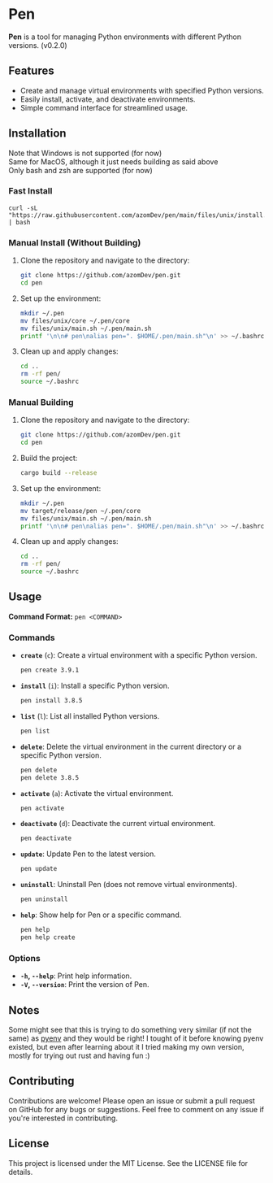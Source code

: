 # Pen

**Pen** is a tool for managing Python environments with different Python versions. (v0.2.0)

## Features

- Create and manage virtual environments with specified Python versions.
- Easily install, activate, and deactivate environments.
- Simple command interface for streamlined usage.

## Installation
Note that Windows is not supported (for now)\
Same for MacOS, although it just needs building as said above\
Only bash and zsh are supported (for now)

### Fast Install

```
curl -sL "https://raw.githubusercontent.com/azomDev/pen/main/files/unix/install.sh" | bash
```

### Manual Install (Without Building)

1. Clone the repository and navigate to the directory:
    ```bash
    git clone https://github.com/azomDev/pen.git
    cd pen
    ```

2. Set up the environment:
    ```bash
    mkdir ~/.pen
    mv files/unix/core ~/.pen/core
    mv files/unix/main.sh ~/.pen/main.sh
    printf '\n\n# pen\nalias pen=". $HOME/.pen/main.sh"\n' >> ~/.bashrc
    ```

3. Clean up and apply changes:
    ```bash
    cd ..
    rm -rf pen/
    source ~/.bashrc
    ```

### Manual Building

1. Clone the repository and navigate to the directory:
    ```bash
    git clone https://github.com/azomDev/pen.git
    cd pen
    ```

2. Build the project:
    ```bash
    cargo build --release
    ```

3. Set up the environment:
    ```bash
    mkdir ~/.pen
    mv target/release/pen ~/.pen/core
    mv files/unix/main.sh ~/.pen/main.sh
    printf '\n\n# pen\nalias pen=". $HOME/.pen/main.sh"\n' >> ~/.bashrc
    ```

4. Clean up and apply changes:
    ```bash
    cd ..
    rm -rf pen/
    source ~/.bashrc
    ```

## Usage

**Command Format:** `pen <COMMAND>`

### Commands

- **`create`** (`c`): Create a virtual environment with a specific Python version.
    ```bash
    pen create 3.9.1
    ```

- **`install`** (`i`): Install a specific Python version.
    ```bash
    pen install 3.8.5
    ```

- **`list`** (`l`): List all installed Python versions.
    ```bash
    pen list
    ```

- **`delete`**: Delete the virtual environment in the current directory or a specific Python version.
    ```bash
    pen delete
    pen delete 3.8.5
    ```

- **`activate`** (`a`): Activate the virtual environment.
    ```bash
    pen activate
    ```

- **`deactivate`** (`d`): Deactivate the current virtual environment.
    ```bash
    pen deactivate
    ```

- **`update`**: Update Pen to the latest version.
    ```bash
    pen update
    ```

- **`uninstall`**: Uninstall Pen (does not remove virtual environments).
    ```bash
    pen uninstall
    ```

- **`help`**: Show help for Pen or a specific command.
    ```bash
    pen help
    pen help create
    ```

### Options

- **`-h`, `--help`**: Print help information.
- **`-V`, `--version`**: Print the version of Pen.

## Notes
Some might see that this is trying to do something very similar (if not the same) as [pyenv](https://github.com/pyenv/pyenv) and they would be right! I tought of it before knowing pyenv existed, but even after learning about it I tried making my own version, mostly for trying out rust and having fun :)


## Contributing

Contributions are welcome! Please open an issue or submit a pull request on GitHub for any bugs or suggestions. Feel free to comment on any issue if you're interested in contributing.

## License

This project is licensed under the MIT License. See the LICENSE file for details.
